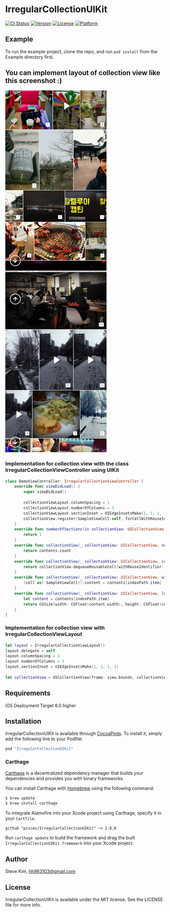 # IrregularCollectionUIKit

[![CI Status](http://img.shields.io/travis/pisces/IrregularCollectionUIKit.svg?style=flat)](https://travis-ci.org/pisces/IrregularCollectionUIKit)
[![Version](https://img.shields.io/cocoapods/v/IrregularCollectionUIKit.svg?style=flat)](http://cocoapods.org/pods/IrregularCollectionUIKit)
[![License](https://img.shields.io/cocoapods/l/IrregularCollectionUIKit.svg?style=flat)](http://cocoapods.org/pods/IrregularCollectionUIKit)
[![Platform](https://img.shields.io/cocoapods/p/IrregularCollectionUIKit.svg?style=flat)](http://cocoapods.org/pods/IrregularCollectionUIKit)

## Example

To run the example project, clone the repo, and run `pod install` from the Example directory first.

## You can implement layout of collection view like this screenshot :)
<p valign="top">
<img src="screenshots/sh_002.png" width="320"/>
<img src="screenshots/sh_003.png" width="320"/>
</p>

### Implementation for collection view with the class IrregularCollectionViewController using UIKit
```Swift
class DemoViewController: IrregularCollectionViewController {
    override func viewDidLoad() {
        super.viewDidLoad()
        
        collectionViewLayout.columnSpacing = 1
        collectionViewLayout.numberOfColumns = 3
        collectionViewLayout.sectionInset = UIEdgeInsetsMake(1, 1, 1, 1)
        collectionView.register(SampleViewCell.self, forCellWithReuseIdentifier: "SampleViewCell")
    }
    override func numberOfSections(in collectionView: UICollectionView) -> Int {
        return 1
    }
    override func collectionView(_ collectionView: UICollectionView, numberOfItemsInSection section: Int) -> Int {
        return contents.count
    }
    override func collectionView(_ collectionView: UICollectionView, cellForItemAt indexPath: IndexPath) -> UICollectionViewCell {
        return collectionView.dequeueReusableCell(withReuseIdentifier: "SampleViewCell", for: indexPath)
    }
    override func collectionView(_ collectionView: UICollectionView, willDisplay cell: UICollectionViewCell, forItemAt indexPath: IndexPath) {
        (cell as? SampleViewCell)?.content = contents[indexPath.item]
    }
    override func collectionView(_ collectionView: UICollectionView, layout collectionViewLayout: UICollectionViewLayout, originalItemSizeAt indexPath: IndexPath) -> CGSize {
        let content = contents[indexPath.item]
        return CGSize(width: CGFloat(content.width), height: CGFloat(content.height))
    }
}
```
### Implementation for collection view with IrregularCollectionViewLayout
```Swift
let layout = IrregularCollectionViewLayout()
layout.delegate = self
layout.columnSpacing = 1
layout.numberOfColumns = 3
layout.sectionInset = UIEdgeInsetsMake(1, 1, 1, 1)
        
let collectionView = UICollectionView(frame: view.bounds, collectionViewLayout: layout)
```

## Requirements

iOS Deployment Target 8.0 higher

## Installation

IrregularCollectionUIKit is available through [CocoaPods](http://cocoapods.org). To install
it, simply add the following line to your Podfile:

```ruby
pod "IrregularCollectionUIKit"
```

### Carthage

[Carthage](https://github.com/Carthage/Carthage) is a decentralized dependency manager that builds your dependencies and provides you with binary frameworks.

You can install Carthage with [Homebrew](http://brew.sh/) using the following command:

```bash
$ brew update
$ brew install carthage
```

To integrate Alamofire into your Xcode project using Carthage, specify it in your `Cartfile`:

```ogdl
github "pisces/IrregularCollectionUIKit" ~> 2.0.0
```

Run `carthage update` to build the framework and drag the built `IrregularCollectionUIKit.framework` into your Xcode project.

## Author

Steve Kim, hh963103@gmail.com

## License

IrregularCollectionUIKit is available under the MIT license. See the LICENSE file for more info.
